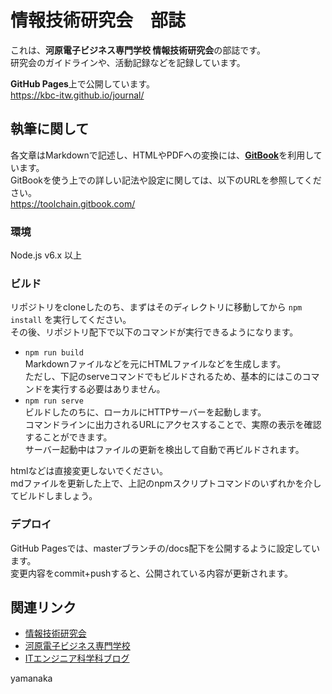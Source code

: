 # 情報技術研究会　部誌
これは、**河原電子ビジネス専門学校 情報技術研究会**の部誌です。  
研究会のガイドラインや、活動記録などを記録しています。

**GitHub Pages**上で公開しています。  
https://kbc-itw.github.io/journal/


## 執筆に関して
各文章はMarkdownで記述し、HTMLやPDFへの変換には、[**GitBook**](https://github.com/GitbookIO/gitbook)を利用しています。  
GitBookを使う上での詳しい記法や設定に関しては、以下のURLを参照してください。  
https://toolchain.gitbook.com/

### 環境
Node.js v6.x 以上

### ビルド
リポジトリをcloneしたのち、まずはそのディレクトリに移動してから `npm install` を実行してください。  
その後、リポジトリ配下で以下のコマンドが実行できるようになります。

+ `npm run build`  
  Markdownファイルなどを元にHTMLファイルなどを生成します。  
  ただし、下記のserveコマンドでもビルドされるため、基本的にはこのコマンドを実行する必要はありません。
+ `npm run serve`  
  ビルドしたのちに、ローカルにHTTPサーバーを起動します。  
  コマンドラインに出力されるURLにアクセスすることで、実際の表示を確認することができます。  
  サーバー起動中はファイルの更新を検出して自動で再ビルドされます。
  
htmlなどは直接変更しないでください。  
mdファイルを更新した上で、上記のnpmスクリプトコマンドのいずれかを介してビルドしましょう。  

### デプロイ
GitHub Pagesでは、masterブランチの/docs配下を公開するように設定しています。  
変更内容をcommit+pushすると、公開されている内容が更新されます。


## 関連リンク
+ [情報技術研究会](http://kbckj.net)
+ [河原電子ビジネス専門学校](http://www.kawahara.ac.jp/kbc/)
+ [ITエンジニア科学科ブログ](http://www.kawahara.ac.jp/kbc/advanced_blog/)  






yamanaka
